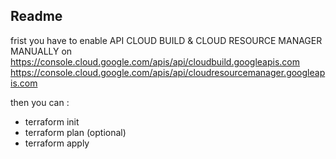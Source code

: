 ## Readme
frist you have to enable API CLOUD BUILD & CLOUD RESOURCE MANAGER MANUALLY on
https://console.cloud.google.com/apis/api/cloudbuild.googleapis.com
https://console.cloud.google.com/apis/api/cloudresourcemanager.googleapis.com

then you can :
- terraform init
- terraform plan (optional)
- terraform apply